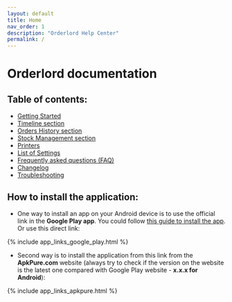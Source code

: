 ```yaml
---
layout: default
title: Home
nav_order: 1
description: "Orderlord Help Center"
permalink: /
---
```


# Orderlord documentation

## Table of contents:
- [Getting Started](getting-started)
- [Timeline section](timeline-section)
- [Orders History section](orders-history-section)
- [Stock Management section](stock-management-section)
- [Printers](printers)
- [List of Settings](list-of-settings)
- [Frequently asked questions (FAQ)](frequently-asked-questions-faq)
- [Changelog](changelog)
- [Troubleshooting](troubleshooting)

## How to install the application:
- One way to install an app on your Android device is to use the official link in the **Google Play app**. You could follow [this guide to install the app](getting-started/how-to-install-the-application). Or use this direct link:

{% include app_links_google_play.html %}

- Second way is to install the application from this link from the **ApkPure.com** website (always try to check if the version on the website is the latest one compared with Google Play website - **<span class="text-green-100">x.x.x</span> for Android**):

{% include app_links_apkpure.html %}